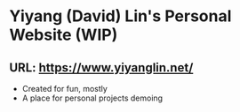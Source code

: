 # Yiyang (David) Lin's Personal Website (WIP)
## URL: https://www.yiyanglin.net/
- Created for fun, mostly
- A place for personal projects demoing
